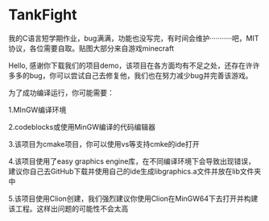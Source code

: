 # TankFight
我的C语言短学期作业，bug满满，功能也没写完，有时间会维护···········吧，MIT协议，各位需要自取。贴图大部分来自游戏minecraft

Hello, 感谢你下载我们的项目demo，该项目在各方面均有不足之处，还存在许许多多的bug，你可以尝试自己去修复他，我们也在努力减少bug并完善该游戏。

为了成功编译运行，你可能需要：

1.MInGW编译环境

2.codeblocks或使用MinGW编译的代码编辑器

3.该项目为cmake项目，你可以使用vs等支持cmke的ide打开

4.该项目使用了easy graphics engine库，在不同编译环境下会导致出现错误，建议你自己去GitHub下载并使用自己的ide生成libgraphics.a文件并放在lib文件夹中

5.该项目使用Clion创建，我们强烈建议你使用Clion在MinGW64下去打开并构建该工程。这样出问题的可能性不会太高
